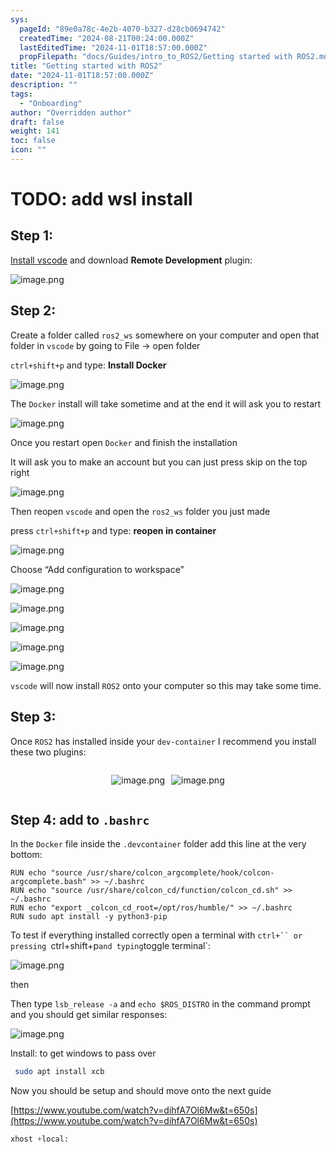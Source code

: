 ```yaml
---
sys:
  pageId: "89e0a78c-4e2b-4070-b327-d28cb0694742"
  createdTime: "2024-08-21T00:24:00.000Z"
  lastEditedTime: "2024-11-01T18:57:00.000Z"
  propFilepath: "docs/Guides/intro_to_ROS2/Getting started with ROS2.md"
title: "Getting started with ROS2"
date: "2024-11-01T18:57:00.000Z"
description: ""
tags:
  - "Onboarding"
author: "Overridden author"
draft: false
weight: 141
toc: false
icon: ""
---
```


# TODO: add wsl install

## Step 1:

[Install vscode](https://code.visualstudio.com/download) and download **Remote Development** plugin:

![image.png](https://prod-files-secure.s3.us-west-2.amazonaws.com/d518164a-d88e-44d1-a4ee-3adb3bd8bce0/efb52993-1881-4a40-b95e-6f020334f022/image.png?X-Amz-Algorithm=AWS4-HMAC-SHA256&X-Amz-Content-Sha256=UNSIGNED-PAYLOAD&X-Amz-Credential=ASIAZI2LB466VRUR64E5%2F20250221%2Fus-west-2%2Fs3%2Faws4_request&X-Amz-Date=20250221T110205Z&X-Amz-Expires=3600&X-Amz-Security-Token=IQoJb3JpZ2luX2VjEKr%2F%2F%2F%2F%2F%2F%2F%2F%2F%2FwEaCXVzLXdlc3QtMiJGMEQCIFQ2euKGnpxGRXR9gnavq%2B1ttqXr7OIIzm1dVPUC5gsIAiAi0ZTJOsp0mQH%2Bsk0CsaTzv3Y%2F%2Be3cbZ7pdR%2B%2FApikJCqIBAjT%2F%2F%2F%2F%2F%2F%2F%2F%2F%2F8BEAAaDDYzNzQyMzE4MzgwNSIMz9pZLETbUCRrHHS8KtwDUreaTW1byx1RcOnN3gsmPx3G%2BTE6lpe8Mn6XeeiLH0vLZmdYMddFWSYaBAO6vaEX42J1T1DAfB860hB9u80y6vUB83CnA8rSxd5ktLYPcvz9V08U0xpDtPoBSbmTDJ6cjN5%2BEQE64bZ8TSRBKcT9m5H%2BP6mhSeXo7Ufz6Plvhc7KDqmodBtEB7%2BllAf%2FVrkv%2BRCguhM6awUd4MLBI52A1UR2BYZZzmlCId92JS0hbyG6Zdcxxe7vQHBB2sRf2%2Fn8BRT811h%2FDbhiVzHJveXB8ASyN0H6y6ugnFYaok%2BtLJy7m0amHAKsb2LcAKJTvWgoPckzmavIFPOfh25VsARfojfZhMAz78154UvboPxd0ge1xPbWUmPDZoTmP3PHi9ZYd11xqb2cUOf4bkRd%2Fgqsf3UNHkSCmcPPxJVrbsWP5%2FcmNE3bQ8sAscZ4N6giXzsUviUVkE6hV7Td6j50OLgIyCsDX75f%2FQs7zffL%2FIL%2Bix97Z1lWLhiD8RSBVXRsMBO9fBJ4W%2Fzd4bRHX3Epil0QFCauQ5LJbODxRv5fIvgreXdzbYzmZ9lMVhlPwkwDn7ysRDQwWP1dlIvYZc8Psj0osp9vTTsCBhjTYVyJ66HSeYfMosOirTHBoUz%2FOzow%2FZjhvQY6pgEh1M9SHNCcsVdEF7slr6cpp4RlZ7Ab8HWXxXs0NT7P%2F6I2Om2w0mI5LYmwxvo6bZn1b2EYsd3d%2BXYd%2F5ZEocnwaAykmRdmxV0sJaHsFtd0jIKsy4AW9ACXHahpj5DlHM55IIYjXwFkebmdwRivB4rDx42UCuxONXx%2B1m5%2FaW%2B5vYgffeHXfaoS7D3iN8LmXEIx3t0I%2FaZwTYv1StrQkNsOMSO0ceIn&X-Amz-Signature=9451e3065db372c9f9214571c485bbde34b5c679da69b588e90742e3018122d5&X-Amz-SignedHeaders=host&x-id=GetObject)

## Step 2:

Create a folder called `ros2_ws` somewhere on your computer and open that folder in `vscode` by going to File → open folder 

`ctrl+shift+p` and type: **Install Docker**

![image.png](https://prod-files-secure.s3.us-west-2.amazonaws.com/d518164a-d88e-44d1-a4ee-3adb3bd8bce0/2269dc0e-1cd5-47ff-bceb-c04ad9b2eab0/image.png?X-Amz-Algorithm=AWS4-HMAC-SHA256&X-Amz-Content-Sha256=UNSIGNED-PAYLOAD&X-Amz-Credential=ASIAZI2LB466VRUR64E5%2F20250221%2Fus-west-2%2Fs3%2Faws4_request&X-Amz-Date=20250221T110205Z&X-Amz-Expires=3600&X-Amz-Security-Token=IQoJb3JpZ2luX2VjEKr%2F%2F%2F%2F%2F%2F%2F%2F%2F%2FwEaCXVzLXdlc3QtMiJGMEQCIFQ2euKGnpxGRXR9gnavq%2B1ttqXr7OIIzm1dVPUC5gsIAiAi0ZTJOsp0mQH%2Bsk0CsaTzv3Y%2F%2Be3cbZ7pdR%2B%2FApikJCqIBAjT%2F%2F%2F%2F%2F%2F%2F%2F%2F%2F8BEAAaDDYzNzQyMzE4MzgwNSIMz9pZLETbUCRrHHS8KtwDUreaTW1byx1RcOnN3gsmPx3G%2BTE6lpe8Mn6XeeiLH0vLZmdYMddFWSYaBAO6vaEX42J1T1DAfB860hB9u80y6vUB83CnA8rSxd5ktLYPcvz9V08U0xpDtPoBSbmTDJ6cjN5%2BEQE64bZ8TSRBKcT9m5H%2BP6mhSeXo7Ufz6Plvhc7KDqmodBtEB7%2BllAf%2FVrkv%2BRCguhM6awUd4MLBI52A1UR2BYZZzmlCId92JS0hbyG6Zdcxxe7vQHBB2sRf2%2Fn8BRT811h%2FDbhiVzHJveXB8ASyN0H6y6ugnFYaok%2BtLJy7m0amHAKsb2LcAKJTvWgoPckzmavIFPOfh25VsARfojfZhMAz78154UvboPxd0ge1xPbWUmPDZoTmP3PHi9ZYd11xqb2cUOf4bkRd%2Fgqsf3UNHkSCmcPPxJVrbsWP5%2FcmNE3bQ8sAscZ4N6giXzsUviUVkE6hV7Td6j50OLgIyCsDX75f%2FQs7zffL%2FIL%2Bix97Z1lWLhiD8RSBVXRsMBO9fBJ4W%2Fzd4bRHX3Epil0QFCauQ5LJbODxRv5fIvgreXdzbYzmZ9lMVhlPwkwDn7ysRDQwWP1dlIvYZc8Psj0osp9vTTsCBhjTYVyJ66HSeYfMosOirTHBoUz%2FOzow%2FZjhvQY6pgEh1M9SHNCcsVdEF7slr6cpp4RlZ7Ab8HWXxXs0NT7P%2F6I2Om2w0mI5LYmwxvo6bZn1b2EYsd3d%2BXYd%2F5ZEocnwaAykmRdmxV0sJaHsFtd0jIKsy4AW9ACXHahpj5DlHM55IIYjXwFkebmdwRivB4rDx42UCuxONXx%2B1m5%2FaW%2B5vYgffeHXfaoS7D3iN8LmXEIx3t0I%2FaZwTYv1StrQkNsOMSO0ceIn&X-Amz-Signature=cb6bca53d4546ce81a0e81f9a9a31a28597f837a68b0b8d39af344b70b6633da&X-Amz-SignedHeaders=host&x-id=GetObject)

The `Docker` install will take sometime and at the end it will ask you to restart

![image.png](https://prod-files-secure.s3.us-west-2.amazonaws.com/d518164a-d88e-44d1-a4ee-3adb3bd8bce0/ed233f78-be33-4b1f-b89c-9c346c0e961e/image.png?X-Amz-Algorithm=AWS4-HMAC-SHA256&X-Amz-Content-Sha256=UNSIGNED-PAYLOAD&X-Amz-Credential=ASIAZI2LB466VRUR64E5%2F20250221%2Fus-west-2%2Fs3%2Faws4_request&X-Amz-Date=20250221T110205Z&X-Amz-Expires=3600&X-Amz-Security-Token=IQoJb3JpZ2luX2VjEKr%2F%2F%2F%2F%2F%2F%2F%2F%2F%2FwEaCXVzLXdlc3QtMiJGMEQCIFQ2euKGnpxGRXR9gnavq%2B1ttqXr7OIIzm1dVPUC5gsIAiAi0ZTJOsp0mQH%2Bsk0CsaTzv3Y%2F%2Be3cbZ7pdR%2B%2FApikJCqIBAjT%2F%2F%2F%2F%2F%2F%2F%2F%2F%2F8BEAAaDDYzNzQyMzE4MzgwNSIMz9pZLETbUCRrHHS8KtwDUreaTW1byx1RcOnN3gsmPx3G%2BTE6lpe8Mn6XeeiLH0vLZmdYMddFWSYaBAO6vaEX42J1T1DAfB860hB9u80y6vUB83CnA8rSxd5ktLYPcvz9V08U0xpDtPoBSbmTDJ6cjN5%2BEQE64bZ8TSRBKcT9m5H%2BP6mhSeXo7Ufz6Plvhc7KDqmodBtEB7%2BllAf%2FVrkv%2BRCguhM6awUd4MLBI52A1UR2BYZZzmlCId92JS0hbyG6Zdcxxe7vQHBB2sRf2%2Fn8BRT811h%2FDbhiVzHJveXB8ASyN0H6y6ugnFYaok%2BtLJy7m0amHAKsb2LcAKJTvWgoPckzmavIFPOfh25VsARfojfZhMAz78154UvboPxd0ge1xPbWUmPDZoTmP3PHi9ZYd11xqb2cUOf4bkRd%2Fgqsf3UNHkSCmcPPxJVrbsWP5%2FcmNE3bQ8sAscZ4N6giXzsUviUVkE6hV7Td6j50OLgIyCsDX75f%2FQs7zffL%2FIL%2Bix97Z1lWLhiD8RSBVXRsMBO9fBJ4W%2Fzd4bRHX3Epil0QFCauQ5LJbODxRv5fIvgreXdzbYzmZ9lMVhlPwkwDn7ysRDQwWP1dlIvYZc8Psj0osp9vTTsCBhjTYVyJ66HSeYfMosOirTHBoUz%2FOzow%2FZjhvQY6pgEh1M9SHNCcsVdEF7slr6cpp4RlZ7Ab8HWXxXs0NT7P%2F6I2Om2w0mI5LYmwxvo6bZn1b2EYsd3d%2BXYd%2F5ZEocnwaAykmRdmxV0sJaHsFtd0jIKsy4AW9ACXHahpj5DlHM55IIYjXwFkebmdwRivB4rDx42UCuxONXx%2B1m5%2FaW%2B5vYgffeHXfaoS7D3iN8LmXEIx3t0I%2FaZwTYv1StrQkNsOMSO0ceIn&X-Amz-Signature=c95cbf5ea5d51caa3c9e08f031b13f1c067e89aeabce04f04c4025bb9b1b99a4&X-Amz-SignedHeaders=host&x-id=GetObject)

Once you restart open `Docker` and finish the installation

It will ask you to make an account but you can just press skip on the top right

![image.png](https://prod-files-secure.s3.us-west-2.amazonaws.com/d518164a-d88e-44d1-a4ee-3adb3bd8bce0/21010ad9-1659-4fd9-9f59-9932a09b2a3d/image.png?X-Amz-Algorithm=AWS4-HMAC-SHA256&X-Amz-Content-Sha256=UNSIGNED-PAYLOAD&X-Amz-Credential=ASIAZI2LB466VRUR64E5%2F20250221%2Fus-west-2%2Fs3%2Faws4_request&X-Amz-Date=20250221T110205Z&X-Amz-Expires=3600&X-Amz-Security-Token=IQoJb3JpZ2luX2VjEKr%2F%2F%2F%2F%2F%2F%2F%2F%2F%2FwEaCXVzLXdlc3QtMiJGMEQCIFQ2euKGnpxGRXR9gnavq%2B1ttqXr7OIIzm1dVPUC5gsIAiAi0ZTJOsp0mQH%2Bsk0CsaTzv3Y%2F%2Be3cbZ7pdR%2B%2FApikJCqIBAjT%2F%2F%2F%2F%2F%2F%2F%2F%2F%2F8BEAAaDDYzNzQyMzE4MzgwNSIMz9pZLETbUCRrHHS8KtwDUreaTW1byx1RcOnN3gsmPx3G%2BTE6lpe8Mn6XeeiLH0vLZmdYMddFWSYaBAO6vaEX42J1T1DAfB860hB9u80y6vUB83CnA8rSxd5ktLYPcvz9V08U0xpDtPoBSbmTDJ6cjN5%2BEQE64bZ8TSRBKcT9m5H%2BP6mhSeXo7Ufz6Plvhc7KDqmodBtEB7%2BllAf%2FVrkv%2BRCguhM6awUd4MLBI52A1UR2BYZZzmlCId92JS0hbyG6Zdcxxe7vQHBB2sRf2%2Fn8BRT811h%2FDbhiVzHJveXB8ASyN0H6y6ugnFYaok%2BtLJy7m0amHAKsb2LcAKJTvWgoPckzmavIFPOfh25VsARfojfZhMAz78154UvboPxd0ge1xPbWUmPDZoTmP3PHi9ZYd11xqb2cUOf4bkRd%2Fgqsf3UNHkSCmcPPxJVrbsWP5%2FcmNE3bQ8sAscZ4N6giXzsUviUVkE6hV7Td6j50OLgIyCsDX75f%2FQs7zffL%2FIL%2Bix97Z1lWLhiD8RSBVXRsMBO9fBJ4W%2Fzd4bRHX3Epil0QFCauQ5LJbODxRv5fIvgreXdzbYzmZ9lMVhlPwkwDn7ysRDQwWP1dlIvYZc8Psj0osp9vTTsCBhjTYVyJ66HSeYfMosOirTHBoUz%2FOzow%2FZjhvQY6pgEh1M9SHNCcsVdEF7slr6cpp4RlZ7Ab8HWXxXs0NT7P%2F6I2Om2w0mI5LYmwxvo6bZn1b2EYsd3d%2BXYd%2F5ZEocnwaAykmRdmxV0sJaHsFtd0jIKsy4AW9ACXHahpj5DlHM55IIYjXwFkebmdwRivB4rDx42UCuxONXx%2B1m5%2FaW%2B5vYgffeHXfaoS7D3iN8LmXEIx3t0I%2FaZwTYv1StrQkNsOMSO0ceIn&X-Amz-Signature=fda46fa5c7b9946a84bcfabad230246e8df3870b68c46b0c1fd9d62a4195ed39&X-Amz-SignedHeaders=host&x-id=GetObject)

Then reopen `vscode` and open the `ros2_ws` folder you just made

press `ctrl+shift+p` and type: **reopen in container**

![image.png](https://prod-files-secure.s3.us-west-2.amazonaws.com/d518164a-d88e-44d1-a4ee-3adb3bd8bce0/4e93b8c2-41ad-488c-8095-c74205196118/image.png?X-Amz-Algorithm=AWS4-HMAC-SHA256&X-Amz-Content-Sha256=UNSIGNED-PAYLOAD&X-Amz-Credential=ASIAZI2LB466VRUR64E5%2F20250221%2Fus-west-2%2Fs3%2Faws4_request&X-Amz-Date=20250221T110205Z&X-Amz-Expires=3600&X-Amz-Security-Token=IQoJb3JpZ2luX2VjEKr%2F%2F%2F%2F%2F%2F%2F%2F%2F%2FwEaCXVzLXdlc3QtMiJGMEQCIFQ2euKGnpxGRXR9gnavq%2B1ttqXr7OIIzm1dVPUC5gsIAiAi0ZTJOsp0mQH%2Bsk0CsaTzv3Y%2F%2Be3cbZ7pdR%2B%2FApikJCqIBAjT%2F%2F%2F%2F%2F%2F%2F%2F%2F%2F8BEAAaDDYzNzQyMzE4MzgwNSIMz9pZLETbUCRrHHS8KtwDUreaTW1byx1RcOnN3gsmPx3G%2BTE6lpe8Mn6XeeiLH0vLZmdYMddFWSYaBAO6vaEX42J1T1DAfB860hB9u80y6vUB83CnA8rSxd5ktLYPcvz9V08U0xpDtPoBSbmTDJ6cjN5%2BEQE64bZ8TSRBKcT9m5H%2BP6mhSeXo7Ufz6Plvhc7KDqmodBtEB7%2BllAf%2FVrkv%2BRCguhM6awUd4MLBI52A1UR2BYZZzmlCId92JS0hbyG6Zdcxxe7vQHBB2sRf2%2Fn8BRT811h%2FDbhiVzHJveXB8ASyN0H6y6ugnFYaok%2BtLJy7m0amHAKsb2LcAKJTvWgoPckzmavIFPOfh25VsARfojfZhMAz78154UvboPxd0ge1xPbWUmPDZoTmP3PHi9ZYd11xqb2cUOf4bkRd%2Fgqsf3UNHkSCmcPPxJVrbsWP5%2FcmNE3bQ8sAscZ4N6giXzsUviUVkE6hV7Td6j50OLgIyCsDX75f%2FQs7zffL%2FIL%2Bix97Z1lWLhiD8RSBVXRsMBO9fBJ4W%2Fzd4bRHX3Epil0QFCauQ5LJbODxRv5fIvgreXdzbYzmZ9lMVhlPwkwDn7ysRDQwWP1dlIvYZc8Psj0osp9vTTsCBhjTYVyJ66HSeYfMosOirTHBoUz%2FOzow%2FZjhvQY6pgEh1M9SHNCcsVdEF7slr6cpp4RlZ7Ab8HWXxXs0NT7P%2F6I2Om2w0mI5LYmwxvo6bZn1b2EYsd3d%2BXYd%2F5ZEocnwaAykmRdmxV0sJaHsFtd0jIKsy4AW9ACXHahpj5DlHM55IIYjXwFkebmdwRivB4rDx42UCuxONXx%2B1m5%2FaW%2B5vYgffeHXfaoS7D3iN8LmXEIx3t0I%2FaZwTYv1StrQkNsOMSO0ceIn&X-Amz-Signature=b0a434f282e956b109a68efa90e3eef2f707808e88b62b63f76bd10d146b2cee&X-Amz-SignedHeaders=host&x-id=GetObject)

Choose “Add configuration to workspace”

![image.png](https://prod-files-secure.s3.us-west-2.amazonaws.com/d518164a-d88e-44d1-a4ee-3adb3bd8bce0/9560b282-5060-4989-ba37-97e7b2c22476/image.png?X-Amz-Algorithm=AWS4-HMAC-SHA256&X-Amz-Content-Sha256=UNSIGNED-PAYLOAD&X-Amz-Credential=ASIAZI2LB466VRUR64E5%2F20250221%2Fus-west-2%2Fs3%2Faws4_request&X-Amz-Date=20250221T110205Z&X-Amz-Expires=3600&X-Amz-Security-Token=IQoJb3JpZ2luX2VjEKr%2F%2F%2F%2F%2F%2F%2F%2F%2F%2FwEaCXVzLXdlc3QtMiJGMEQCIFQ2euKGnpxGRXR9gnavq%2B1ttqXr7OIIzm1dVPUC5gsIAiAi0ZTJOsp0mQH%2Bsk0CsaTzv3Y%2F%2Be3cbZ7pdR%2B%2FApikJCqIBAjT%2F%2F%2F%2F%2F%2F%2F%2F%2F%2F8BEAAaDDYzNzQyMzE4MzgwNSIMz9pZLETbUCRrHHS8KtwDUreaTW1byx1RcOnN3gsmPx3G%2BTE6lpe8Mn6XeeiLH0vLZmdYMddFWSYaBAO6vaEX42J1T1DAfB860hB9u80y6vUB83CnA8rSxd5ktLYPcvz9V08U0xpDtPoBSbmTDJ6cjN5%2BEQE64bZ8TSRBKcT9m5H%2BP6mhSeXo7Ufz6Plvhc7KDqmodBtEB7%2BllAf%2FVrkv%2BRCguhM6awUd4MLBI52A1UR2BYZZzmlCId92JS0hbyG6Zdcxxe7vQHBB2sRf2%2Fn8BRT811h%2FDbhiVzHJveXB8ASyN0H6y6ugnFYaok%2BtLJy7m0amHAKsb2LcAKJTvWgoPckzmavIFPOfh25VsARfojfZhMAz78154UvboPxd0ge1xPbWUmPDZoTmP3PHi9ZYd11xqb2cUOf4bkRd%2Fgqsf3UNHkSCmcPPxJVrbsWP5%2FcmNE3bQ8sAscZ4N6giXzsUviUVkE6hV7Td6j50OLgIyCsDX75f%2FQs7zffL%2FIL%2Bix97Z1lWLhiD8RSBVXRsMBO9fBJ4W%2Fzd4bRHX3Epil0QFCauQ5LJbODxRv5fIvgreXdzbYzmZ9lMVhlPwkwDn7ysRDQwWP1dlIvYZc8Psj0osp9vTTsCBhjTYVyJ66HSeYfMosOirTHBoUz%2FOzow%2FZjhvQY6pgEh1M9SHNCcsVdEF7slr6cpp4RlZ7Ab8HWXxXs0NT7P%2F6I2Om2w0mI5LYmwxvo6bZn1b2EYsd3d%2BXYd%2F5ZEocnwaAykmRdmxV0sJaHsFtd0jIKsy4AW9ACXHahpj5DlHM55IIYjXwFkebmdwRivB4rDx42UCuxONXx%2B1m5%2FaW%2B5vYgffeHXfaoS7D3iN8LmXEIx3t0I%2FaZwTYv1StrQkNsOMSO0ceIn&X-Amz-Signature=60e730dc5d0d2436f9e6a9ff9ed633a7a5ba822615d8d8050d281b7e07d3f14c&X-Amz-SignedHeaders=host&x-id=GetObject)

![image.png](https://prod-files-secure.s3.us-west-2.amazonaws.com/d518164a-d88e-44d1-a4ee-3adb3bd8bce0/2ee63f81-886b-48e8-a553-dc6e5eac99e4/image.png?X-Amz-Algorithm=AWS4-HMAC-SHA256&X-Amz-Content-Sha256=UNSIGNED-PAYLOAD&X-Amz-Credential=ASIAZI2LB466VRUR64E5%2F20250221%2Fus-west-2%2Fs3%2Faws4_request&X-Amz-Date=20250221T110205Z&X-Amz-Expires=3600&X-Amz-Security-Token=IQoJb3JpZ2luX2VjEKr%2F%2F%2F%2F%2F%2F%2F%2F%2F%2FwEaCXVzLXdlc3QtMiJGMEQCIFQ2euKGnpxGRXR9gnavq%2B1ttqXr7OIIzm1dVPUC5gsIAiAi0ZTJOsp0mQH%2Bsk0CsaTzv3Y%2F%2Be3cbZ7pdR%2B%2FApikJCqIBAjT%2F%2F%2F%2F%2F%2F%2F%2F%2F%2F8BEAAaDDYzNzQyMzE4MzgwNSIMz9pZLETbUCRrHHS8KtwDUreaTW1byx1RcOnN3gsmPx3G%2BTE6lpe8Mn6XeeiLH0vLZmdYMddFWSYaBAO6vaEX42J1T1DAfB860hB9u80y6vUB83CnA8rSxd5ktLYPcvz9V08U0xpDtPoBSbmTDJ6cjN5%2BEQE64bZ8TSRBKcT9m5H%2BP6mhSeXo7Ufz6Plvhc7KDqmodBtEB7%2BllAf%2FVrkv%2BRCguhM6awUd4MLBI52A1UR2BYZZzmlCId92JS0hbyG6Zdcxxe7vQHBB2sRf2%2Fn8BRT811h%2FDbhiVzHJveXB8ASyN0H6y6ugnFYaok%2BtLJy7m0amHAKsb2LcAKJTvWgoPckzmavIFPOfh25VsARfojfZhMAz78154UvboPxd0ge1xPbWUmPDZoTmP3PHi9ZYd11xqb2cUOf4bkRd%2Fgqsf3UNHkSCmcPPxJVrbsWP5%2FcmNE3bQ8sAscZ4N6giXzsUviUVkE6hV7Td6j50OLgIyCsDX75f%2FQs7zffL%2FIL%2Bix97Z1lWLhiD8RSBVXRsMBO9fBJ4W%2Fzd4bRHX3Epil0QFCauQ5LJbODxRv5fIvgreXdzbYzmZ9lMVhlPwkwDn7ysRDQwWP1dlIvYZc8Psj0osp9vTTsCBhjTYVyJ66HSeYfMosOirTHBoUz%2FOzow%2FZjhvQY6pgEh1M9SHNCcsVdEF7slr6cpp4RlZ7Ab8HWXxXs0NT7P%2F6I2Om2w0mI5LYmwxvo6bZn1b2EYsd3d%2BXYd%2F5ZEocnwaAykmRdmxV0sJaHsFtd0jIKsy4AW9ACXHahpj5DlHM55IIYjXwFkebmdwRivB4rDx42UCuxONXx%2B1m5%2FaW%2B5vYgffeHXfaoS7D3iN8LmXEIx3t0I%2FaZwTYv1StrQkNsOMSO0ceIn&X-Amz-Signature=006f3d0d888c47fbf1ae409439d0ff8b10cc8d5db225b4aad7cab960b8085670&X-Amz-SignedHeaders=host&x-id=GetObject)

![image.png](https://prod-files-secure.s3.us-west-2.amazonaws.com/d518164a-d88e-44d1-a4ee-3adb3bd8bce0/ae1580b2-b048-407e-aed9-b584224a7a04/image.png?X-Amz-Algorithm=AWS4-HMAC-SHA256&X-Amz-Content-Sha256=UNSIGNED-PAYLOAD&X-Amz-Credential=ASIAZI2LB466VRUR64E5%2F20250221%2Fus-west-2%2Fs3%2Faws4_request&X-Amz-Date=20250221T110205Z&X-Amz-Expires=3600&X-Amz-Security-Token=IQoJb3JpZ2luX2VjEKr%2F%2F%2F%2F%2F%2F%2F%2F%2F%2FwEaCXVzLXdlc3QtMiJGMEQCIFQ2euKGnpxGRXR9gnavq%2B1ttqXr7OIIzm1dVPUC5gsIAiAi0ZTJOsp0mQH%2Bsk0CsaTzv3Y%2F%2Be3cbZ7pdR%2B%2FApikJCqIBAjT%2F%2F%2F%2F%2F%2F%2F%2F%2F%2F8BEAAaDDYzNzQyMzE4MzgwNSIMz9pZLETbUCRrHHS8KtwDUreaTW1byx1RcOnN3gsmPx3G%2BTE6lpe8Mn6XeeiLH0vLZmdYMddFWSYaBAO6vaEX42J1T1DAfB860hB9u80y6vUB83CnA8rSxd5ktLYPcvz9V08U0xpDtPoBSbmTDJ6cjN5%2BEQE64bZ8TSRBKcT9m5H%2BP6mhSeXo7Ufz6Plvhc7KDqmodBtEB7%2BllAf%2FVrkv%2BRCguhM6awUd4MLBI52A1UR2BYZZzmlCId92JS0hbyG6Zdcxxe7vQHBB2sRf2%2Fn8BRT811h%2FDbhiVzHJveXB8ASyN0H6y6ugnFYaok%2BtLJy7m0amHAKsb2LcAKJTvWgoPckzmavIFPOfh25VsARfojfZhMAz78154UvboPxd0ge1xPbWUmPDZoTmP3PHi9ZYd11xqb2cUOf4bkRd%2Fgqsf3UNHkSCmcPPxJVrbsWP5%2FcmNE3bQ8sAscZ4N6giXzsUviUVkE6hV7Td6j50OLgIyCsDX75f%2FQs7zffL%2FIL%2Bix97Z1lWLhiD8RSBVXRsMBO9fBJ4W%2Fzd4bRHX3Epil0QFCauQ5LJbODxRv5fIvgreXdzbYzmZ9lMVhlPwkwDn7ysRDQwWP1dlIvYZc8Psj0osp9vTTsCBhjTYVyJ66HSeYfMosOirTHBoUz%2FOzow%2FZjhvQY6pgEh1M9SHNCcsVdEF7slr6cpp4RlZ7Ab8HWXxXs0NT7P%2F6I2Om2w0mI5LYmwxvo6bZn1b2EYsd3d%2BXYd%2F5ZEocnwaAykmRdmxV0sJaHsFtd0jIKsy4AW9ACXHahpj5DlHM55IIYjXwFkebmdwRivB4rDx42UCuxONXx%2B1m5%2FaW%2B5vYgffeHXfaoS7D3iN8LmXEIx3t0I%2FaZwTYv1StrQkNsOMSO0ceIn&X-Amz-Signature=f5a1e4a5b5132c90e87486d9acfdc7140b533c564e5a44b93b2aa2b6065184bb&X-Amz-SignedHeaders=host&x-id=GetObject)

![image.png](https://prod-files-secure.s3.us-west-2.amazonaws.com/d518164a-d88e-44d1-a4ee-3adb3bd8bce0/53255b28-f75e-430f-b9e3-c0ac8577e42b/image.png?X-Amz-Algorithm=AWS4-HMAC-SHA256&X-Amz-Content-Sha256=UNSIGNED-PAYLOAD&X-Amz-Credential=ASIAZI2LB466VRUR64E5%2F20250221%2Fus-west-2%2Fs3%2Faws4_request&X-Amz-Date=20250221T110205Z&X-Amz-Expires=3600&X-Amz-Security-Token=IQoJb3JpZ2luX2VjEKr%2F%2F%2F%2F%2F%2F%2F%2F%2F%2FwEaCXVzLXdlc3QtMiJGMEQCIFQ2euKGnpxGRXR9gnavq%2B1ttqXr7OIIzm1dVPUC5gsIAiAi0ZTJOsp0mQH%2Bsk0CsaTzv3Y%2F%2Be3cbZ7pdR%2B%2FApikJCqIBAjT%2F%2F%2F%2F%2F%2F%2F%2F%2F%2F8BEAAaDDYzNzQyMzE4MzgwNSIMz9pZLETbUCRrHHS8KtwDUreaTW1byx1RcOnN3gsmPx3G%2BTE6lpe8Mn6XeeiLH0vLZmdYMddFWSYaBAO6vaEX42J1T1DAfB860hB9u80y6vUB83CnA8rSxd5ktLYPcvz9V08U0xpDtPoBSbmTDJ6cjN5%2BEQE64bZ8TSRBKcT9m5H%2BP6mhSeXo7Ufz6Plvhc7KDqmodBtEB7%2BllAf%2FVrkv%2BRCguhM6awUd4MLBI52A1UR2BYZZzmlCId92JS0hbyG6Zdcxxe7vQHBB2sRf2%2Fn8BRT811h%2FDbhiVzHJveXB8ASyN0H6y6ugnFYaok%2BtLJy7m0amHAKsb2LcAKJTvWgoPckzmavIFPOfh25VsARfojfZhMAz78154UvboPxd0ge1xPbWUmPDZoTmP3PHi9ZYd11xqb2cUOf4bkRd%2Fgqsf3UNHkSCmcPPxJVrbsWP5%2FcmNE3bQ8sAscZ4N6giXzsUviUVkE6hV7Td6j50OLgIyCsDX75f%2FQs7zffL%2FIL%2Bix97Z1lWLhiD8RSBVXRsMBO9fBJ4W%2Fzd4bRHX3Epil0QFCauQ5LJbODxRv5fIvgreXdzbYzmZ9lMVhlPwkwDn7ysRDQwWP1dlIvYZc8Psj0osp9vTTsCBhjTYVyJ66HSeYfMosOirTHBoUz%2FOzow%2FZjhvQY6pgEh1M9SHNCcsVdEF7slr6cpp4RlZ7Ab8HWXxXs0NT7P%2F6I2Om2w0mI5LYmwxvo6bZn1b2EYsd3d%2BXYd%2F5ZEocnwaAykmRdmxV0sJaHsFtd0jIKsy4AW9ACXHahpj5DlHM55IIYjXwFkebmdwRivB4rDx42UCuxONXx%2B1m5%2FaW%2B5vYgffeHXfaoS7D3iN8LmXEIx3t0I%2FaZwTYv1StrQkNsOMSO0ceIn&X-Amz-Signature=e05758b04142c68ca45a250e6a8ea2f1dfb5a8a84f3c3077c8acc8dc1b6ee4b9&X-Amz-SignedHeaders=host&x-id=GetObject)

![image.png](https://prod-files-secure.s3.us-west-2.amazonaws.com/d518164a-d88e-44d1-a4ee-3adb3bd8bce0/7c562767-5af9-4ffb-97d1-327bcdf4ee00/image.png?X-Amz-Algorithm=AWS4-HMAC-SHA256&X-Amz-Content-Sha256=UNSIGNED-PAYLOAD&X-Amz-Credential=ASIAZI2LB466VRUR64E5%2F20250221%2Fus-west-2%2Fs3%2Faws4_request&X-Amz-Date=20250221T110205Z&X-Amz-Expires=3600&X-Amz-Security-Token=IQoJb3JpZ2luX2VjEKr%2F%2F%2F%2F%2F%2F%2F%2F%2F%2FwEaCXVzLXdlc3QtMiJGMEQCIFQ2euKGnpxGRXR9gnavq%2B1ttqXr7OIIzm1dVPUC5gsIAiAi0ZTJOsp0mQH%2Bsk0CsaTzv3Y%2F%2Be3cbZ7pdR%2B%2FApikJCqIBAjT%2F%2F%2F%2F%2F%2F%2F%2F%2F%2F8BEAAaDDYzNzQyMzE4MzgwNSIMz9pZLETbUCRrHHS8KtwDUreaTW1byx1RcOnN3gsmPx3G%2BTE6lpe8Mn6XeeiLH0vLZmdYMddFWSYaBAO6vaEX42J1T1DAfB860hB9u80y6vUB83CnA8rSxd5ktLYPcvz9V08U0xpDtPoBSbmTDJ6cjN5%2BEQE64bZ8TSRBKcT9m5H%2BP6mhSeXo7Ufz6Plvhc7KDqmodBtEB7%2BllAf%2FVrkv%2BRCguhM6awUd4MLBI52A1UR2BYZZzmlCId92JS0hbyG6Zdcxxe7vQHBB2sRf2%2Fn8BRT811h%2FDbhiVzHJveXB8ASyN0H6y6ugnFYaok%2BtLJy7m0amHAKsb2LcAKJTvWgoPckzmavIFPOfh25VsARfojfZhMAz78154UvboPxd0ge1xPbWUmPDZoTmP3PHi9ZYd11xqb2cUOf4bkRd%2Fgqsf3UNHkSCmcPPxJVrbsWP5%2FcmNE3bQ8sAscZ4N6giXzsUviUVkE6hV7Td6j50OLgIyCsDX75f%2FQs7zffL%2FIL%2Bix97Z1lWLhiD8RSBVXRsMBO9fBJ4W%2Fzd4bRHX3Epil0QFCauQ5LJbODxRv5fIvgreXdzbYzmZ9lMVhlPwkwDn7ysRDQwWP1dlIvYZc8Psj0osp9vTTsCBhjTYVyJ66HSeYfMosOirTHBoUz%2FOzow%2FZjhvQY6pgEh1M9SHNCcsVdEF7slr6cpp4RlZ7Ab8HWXxXs0NT7P%2F6I2Om2w0mI5LYmwxvo6bZn1b2EYsd3d%2BXYd%2F5ZEocnwaAykmRdmxV0sJaHsFtd0jIKsy4AW9ACXHahpj5DlHM55IIYjXwFkebmdwRivB4rDx42UCuxONXx%2B1m5%2FaW%2B5vYgffeHXfaoS7D3iN8LmXEIx3t0I%2FaZwTYv1StrQkNsOMSO0ceIn&X-Amz-Signature=1b39d68f82f55feac8aa5310a3ffa802f2f48a2b139e9f1f6fdb153598083cf4&X-Amz-SignedHeaders=host&x-id=GetObject)

`vscode` will now install `ROS2` onto your computer so this may take some time.

## Step 3:

Once `ROS2` has installed inside your `dev-container` I recommend you install these two plugins:

<div style="display: flex;flex-direction: row; column-gap:10px; max-width: 630px;justify-content: center;">
<div>

![image.png](https://prod-files-secure.s3.us-west-2.amazonaws.com/d518164a-d88e-44d1-a4ee-3adb3bd8bce0/3fc3d550-5a54-4ba1-ba6b-faa01cdb7369/image.png?X-Amz-Algorithm=AWS4-HMAC-SHA256&X-Amz-Content-Sha256=UNSIGNED-PAYLOAD&X-Amz-Credential=ASIAZI2LB4665QS7X2IE%2F20250221%2Fus-west-2%2Fs3%2Faws4_request&X-Amz-Date=20250221T110209Z&X-Amz-Expires=3600&X-Amz-Security-Token=IQoJb3JpZ2luX2VjEKr%2F%2F%2F%2F%2F%2F%2F%2F%2F%2FwEaCXVzLXdlc3QtMiJHMEUCIA0hZzbSPhp4B4FUX92mVxQOtG4cASZEjXw06ogkN8EvAiEAti6uQL6QkH4j2%2FPhCrfFbRwdAwshKTex3a8odJn5jEcqiAQI0%2F%2F%2F%2F%2F%2F%2F%2F%2F%2F%2FARAAGgw2Mzc0MjMxODM4MDUiDIgWR0%2FzwBv0G6YP%2FCrcA0GkwNWwRCDWMlrhfLv6cUlOTw%2BLUxYYMTaa9f6vMSLMw%2FfGVEkUCRx84fPu4MtxS%2BwJy5FAhvEVL3FyDGeuJSfb3Axdo3vijfwRIqW7H1MZ7Jc%2Bmm3GwiwB8%2FoYVAefUka4L%2F6fmTjQvKO2%2Btc2dDnFQs9EOGUkWiT%2BhPTM1apLhsqRPlpr3u7Ec7cgLOmg5mG06gLFKplqORiJ4myhI06nBnEFqcYPalHV9rJPgvp0rZvcLLmLzYKkMyGLJC0LCIENrTORm6IR%2FVGnXC2c9rOEUxfW6%2BHPVrcREdP0JjJSVLNu0VfJU2gBBogUNWEdEY8cuNRaJvgMlin3aorZD57iXghgDiMuKr88LAWp22U1wRejl%2FDI0e7xjlo9FLMjZwGMZlJhqOrGL52%2BdLwhEOF6iXdZak%2FCW%2BgQsMx4kHCpwZoVhpsuihnHEsaWPh49MaiLByLwFz8Vkd3gV3ukD%2BnG%2Fxgo038xZHP8lTl2uql5QG7zu6coe0DujT8IvzQNfuznrHzDNXH3Cv%2FdV%2FJ9u368xckKRmEO0dsRqniELdslFC0ckxAF8CZQW%2BNCNXHBfYZ4baTxfkbrCXfPCNBAX6KmAgU14dyS84N9uxxRaorCmIptVCnGxOlFF5e9MO%2BY4b0GOqUBiY4udja9cFUosi8AxtQ8VBOS1K%2FDLUkDwmDn19xx%2FB6phWIpMa817DajXoioOTKt4%2FhpPLebQCwNlQ0F4CsrUz0uXcCCA1oMwV3p5d6uEqN1QNbhmPqQEFUXDJbxogdVe694v7OjcDhj1pZ9dJZFlh4bXk4JjgTXhXiFcmF%2FmBdBREw%2B9IoyBbQth7P1bNbg4%2F9RgFqBnlQ40nNhVCG0H7prFSqv&X-Amz-Signature=3372e1dd2d616d8bf3ef017a680f41838a10a699d9f9820a7d14d3d23e90075a&X-Amz-SignedHeaders=host&x-id=GetObject)

</div>
<div>

![image.png](https://prod-files-secure.s3.us-west-2.amazonaws.com/d518164a-d88e-44d1-a4ee-3adb3bd8bce0/d994cc66-13c2-4093-a5a3-f84cf4601a82/image.png?X-Amz-Algorithm=AWS4-HMAC-SHA256&X-Amz-Content-Sha256=UNSIGNED-PAYLOAD&X-Amz-Credential=ASIAZI2LB466UC3OR4KH%2F20250221%2Fus-west-2%2Fs3%2Faws4_request&X-Amz-Date=20250221T110209Z&X-Amz-Expires=3600&X-Amz-Security-Token=IQoJb3JpZ2luX2VjEKr%2F%2F%2F%2F%2F%2F%2F%2F%2F%2FwEaCXVzLXdlc3QtMiJIMEYCIQC%2F%2FpmiOlgtW%2F0y87Uh1QAcDS%2FDZeknoz97tuRZ%2BnaGggIhAOWoMyPUExhkYxw%2B1yBpJvoa5Cyl1emYqoNqVFzrVA80KogECNP%2F%2F%2F%2F%2F%2F%2F%2F%2F%2FwEQABoMNjM3NDIzMTgzODA1Igy58P3dfrnTzMHTrwIq3AMPPDX8owwlZ%2BvJ8IQu5R6AXB71SIiOzmjFwTlgZQqOtGz8RaATK1cC21smkSngLcBNSLJCCPPaSaXwieo%2B6VDinhgfEaMgPI7ZKafmodFcwA0WuufBFEbGBorjivyLu9d5fAhrhu5RlajRfmPAMJjZNLrlu5nuG6FiZWDPEn%2BXXTfhpfqJXuBXT8Z%2Flu4zU1Xi4EnUl8CZ425okn35l%2FWeAW7n47sSgXUqa%2B4lt8xOytyJakx7vzYMYYEbzwDsOeWFrsH3GvHWMmchU%2Fay2gAwpHvGQ0gumVrdEn49Qugwas3rrWgLZHmvAUgv3mRBJ7CAJr6W%2FQbG2ZD0gHPDZz8UPUsk8yR%2B%2FyixOmDzGXRmlBPL0U6ZWEC1iT7al1PiefU8OtGaM6xd4eTkFIQXwgAI4fJ3iZXwSGPm2LdCk8OLuwezh6EgzmiVN7a8KD3jviKsjbsYSsfniZVCphuJf1M9dWKxaCcgJm1mSaop3k6PvDriNvhyujMrDrEn3YzspfYA0xzxl%2FO6J7VXXmVZtzWHwFUlgls%2FBwe6pWGkX2AkzWpeTL01tc1Xyb4aHn76HwcRQzFxtxXNtcZWWvMqOTKkyyM75bHfbsPqGsll68Q8uen%2F5fTVtpPk8VBI2zCimeG9BjqkAT1Qlm1QmM7vdy%2BEbjVgpt5ii7hgTjHQMhi4yJ8f%2BTwvIHxC4y3%2F54BHIDLAiLmav7LLymjhXHlmXkxdvSXFhRIKUD2YKY2SsMn1Cf8wmTzEyOJkns33W2Y66bTQ6r%2FGVg16h2O4CJbyomcgafE07QhhiGaVOpBxe72bjNCMiAirA6UygUE6d3a108uaIPn4FWIpWkRMqFCCS1zcUBIgey2andra&X-Amz-Signature=99915b1b7727ba2013e97366f50f355491416ac6e2c222b3c0761dd961cdfc93&X-Amz-SignedHeaders=host&x-id=GetObject)

</div>
</div>

## Step 4: add to `.bashrc`

In the `Docker` file inside the `.devcontainer` folder add this line at the very bottom: 

```docker
RUN echo "source /usr/share/colcon_argcomplete/hook/colcon-argcomplete.bash" >> ~/.bashrc
RUN echo "source /usr/share/colcon_cd/function/colcon_cd.sh" >> ~/.bashrc
RUN echo "export _colcon_cd_root=/opt/ros/humble/" >> ~/.bashrc
RUN sudo apt install -y python3-pip 
```

To test if everything installed correctly open a terminal with `ctrl+`` or pressing `ctrl+shift+p` and typing `toggle terminal`:

![image.png](https://prod-files-secure.s3.us-west-2.amazonaws.com/d518164a-d88e-44d1-a4ee-3adb3bd8bce0/6a4943d8-b04e-4c02-9a58-775f3384d1a5/image.png?X-Amz-Algorithm=AWS4-HMAC-SHA256&X-Amz-Content-Sha256=UNSIGNED-PAYLOAD&X-Amz-Credential=ASIAZI2LB466VRUR64E5%2F20250221%2Fus-west-2%2Fs3%2Faws4_request&X-Amz-Date=20250221T110205Z&X-Amz-Expires=3600&X-Amz-Security-Token=IQoJb3JpZ2luX2VjEKr%2F%2F%2F%2F%2F%2F%2F%2F%2F%2FwEaCXVzLXdlc3QtMiJGMEQCIFQ2euKGnpxGRXR9gnavq%2B1ttqXr7OIIzm1dVPUC5gsIAiAi0ZTJOsp0mQH%2Bsk0CsaTzv3Y%2F%2Be3cbZ7pdR%2B%2FApikJCqIBAjT%2F%2F%2F%2F%2F%2F%2F%2F%2F%2F8BEAAaDDYzNzQyMzE4MzgwNSIMz9pZLETbUCRrHHS8KtwDUreaTW1byx1RcOnN3gsmPx3G%2BTE6lpe8Mn6XeeiLH0vLZmdYMddFWSYaBAO6vaEX42J1T1DAfB860hB9u80y6vUB83CnA8rSxd5ktLYPcvz9V08U0xpDtPoBSbmTDJ6cjN5%2BEQE64bZ8TSRBKcT9m5H%2BP6mhSeXo7Ufz6Plvhc7KDqmodBtEB7%2BllAf%2FVrkv%2BRCguhM6awUd4MLBI52A1UR2BYZZzmlCId92JS0hbyG6Zdcxxe7vQHBB2sRf2%2Fn8BRT811h%2FDbhiVzHJveXB8ASyN0H6y6ugnFYaok%2BtLJy7m0amHAKsb2LcAKJTvWgoPckzmavIFPOfh25VsARfojfZhMAz78154UvboPxd0ge1xPbWUmPDZoTmP3PHi9ZYd11xqb2cUOf4bkRd%2Fgqsf3UNHkSCmcPPxJVrbsWP5%2FcmNE3bQ8sAscZ4N6giXzsUviUVkE6hV7Td6j50OLgIyCsDX75f%2FQs7zffL%2FIL%2Bix97Z1lWLhiD8RSBVXRsMBO9fBJ4W%2Fzd4bRHX3Epil0QFCauQ5LJbODxRv5fIvgreXdzbYzmZ9lMVhlPwkwDn7ysRDQwWP1dlIvYZc8Psj0osp9vTTsCBhjTYVyJ66HSeYfMosOirTHBoUz%2FOzow%2FZjhvQY6pgEh1M9SHNCcsVdEF7slr6cpp4RlZ7Ab8HWXxXs0NT7P%2F6I2Om2w0mI5LYmwxvo6bZn1b2EYsd3d%2BXYd%2F5ZEocnwaAykmRdmxV0sJaHsFtd0jIKsy4AW9ACXHahpj5DlHM55IIYjXwFkebmdwRivB4rDx42UCuxONXx%2B1m5%2FaW%2B5vYgffeHXfaoS7D3iN8LmXEIx3t0I%2FaZwTYv1StrQkNsOMSO0ceIn&X-Amz-Signature=34a79f2e85fe6132b85ebca18b5a00a9d906b32e939ce4208f3076d339797ad4&X-Amz-SignedHeaders=host&x-id=GetObject)

then 

Then type `lsb_release -a` and `echo $ROS_DISTRO` in the command prompt and you should get similar responses:

![image.png](https://prod-files-secure.s3.us-west-2.amazonaws.com/d518164a-d88e-44d1-a4ee-3adb3bd8bce0/3e635dec-a805-4e85-8b9e-d000e5b71a4e/image.png?X-Amz-Algorithm=AWS4-HMAC-SHA256&X-Amz-Content-Sha256=UNSIGNED-PAYLOAD&X-Amz-Credential=ASIAZI2LB466VRUR64E5%2F20250221%2Fus-west-2%2Fs3%2Faws4_request&X-Amz-Date=20250221T110205Z&X-Amz-Expires=3600&X-Amz-Security-Token=IQoJb3JpZ2luX2VjEKr%2F%2F%2F%2F%2F%2F%2F%2F%2F%2FwEaCXVzLXdlc3QtMiJGMEQCIFQ2euKGnpxGRXR9gnavq%2B1ttqXr7OIIzm1dVPUC5gsIAiAi0ZTJOsp0mQH%2Bsk0CsaTzv3Y%2F%2Be3cbZ7pdR%2B%2FApikJCqIBAjT%2F%2F%2F%2F%2F%2F%2F%2F%2F%2F8BEAAaDDYzNzQyMzE4MzgwNSIMz9pZLETbUCRrHHS8KtwDUreaTW1byx1RcOnN3gsmPx3G%2BTE6lpe8Mn6XeeiLH0vLZmdYMddFWSYaBAO6vaEX42J1T1DAfB860hB9u80y6vUB83CnA8rSxd5ktLYPcvz9V08U0xpDtPoBSbmTDJ6cjN5%2BEQE64bZ8TSRBKcT9m5H%2BP6mhSeXo7Ufz6Plvhc7KDqmodBtEB7%2BllAf%2FVrkv%2BRCguhM6awUd4MLBI52A1UR2BYZZzmlCId92JS0hbyG6Zdcxxe7vQHBB2sRf2%2Fn8BRT811h%2FDbhiVzHJveXB8ASyN0H6y6ugnFYaok%2BtLJy7m0amHAKsb2LcAKJTvWgoPckzmavIFPOfh25VsARfojfZhMAz78154UvboPxd0ge1xPbWUmPDZoTmP3PHi9ZYd11xqb2cUOf4bkRd%2Fgqsf3UNHkSCmcPPxJVrbsWP5%2FcmNE3bQ8sAscZ4N6giXzsUviUVkE6hV7Td6j50OLgIyCsDX75f%2FQs7zffL%2FIL%2Bix97Z1lWLhiD8RSBVXRsMBO9fBJ4W%2Fzd4bRHX3Epil0QFCauQ5LJbODxRv5fIvgreXdzbYzmZ9lMVhlPwkwDn7ysRDQwWP1dlIvYZc8Psj0osp9vTTsCBhjTYVyJ66HSeYfMosOirTHBoUz%2FOzow%2FZjhvQY6pgEh1M9SHNCcsVdEF7slr6cpp4RlZ7Ab8HWXxXs0NT7P%2F6I2Om2w0mI5LYmwxvo6bZn1b2EYsd3d%2BXYd%2F5ZEocnwaAykmRdmxV0sJaHsFtd0jIKsy4AW9ACXHahpj5DlHM55IIYjXwFkebmdwRivB4rDx42UCuxONXx%2B1m5%2FaW%2B5vYgffeHXfaoS7D3iN8LmXEIx3t0I%2FaZwTYv1StrQkNsOMSO0ceIn&X-Amz-Signature=4ae48a0c4d29e485d9cdefe2906724231a127a2b42f15fb459013e43da09a463&X-Amz-SignedHeaders=host&x-id=GetObject)

Install:  to get windows to pass over

```bash
 sudo apt install xcb
```

Now you should be setup and should move onto the next guide 

[https://www.youtube.com/watch?v=dihfA7Ol6Mw&t=650s](https://www.youtube.com/watch?v=dihfA7Ol6Mw&t=650s)

```python
xhost +local:
```

